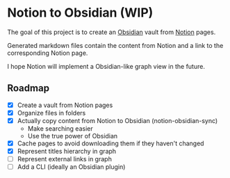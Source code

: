 # Notion to Obsidian (WIP)

The goal of this project is to create an [Obsidian](https://obsidian.md/) vault from [Notion](https://www.notion.so/) pages.

Generated markdown files contain the content from Notion and a link to the corresponding Notion page.

I hope Notion will implement a Obsidian-like graph view in the future.

## Roadmap

- [x] Create a vault from Notion pages
- [x] Organize files in folders
- [x] Actually copy content from Notion to Obsidian (notion-obsidian-sync)
  - Make searching easier
  - Use the true power of Obsidian
- [x] Cache pages to avoid downloading them if they haven't changed
- [x] Represent titles hierarchy in graph
- [ ] Represent external links in graph
- [ ] Add a CLI (ideally an Obsidian plugin)
